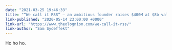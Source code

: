 ```yaml
---
date: "2021-03-25 19:46:33"
title: "“We call it RSS” — an ambitious founder raises $400M at $8b valuation"
link-published: "2020-05-14 23:00:00 +0000"
link-url: "https://www.theolognion.com/we-call-it-rss/"
link-author: "Sam Sydeffekt"
---
```


Ho ho ho.

